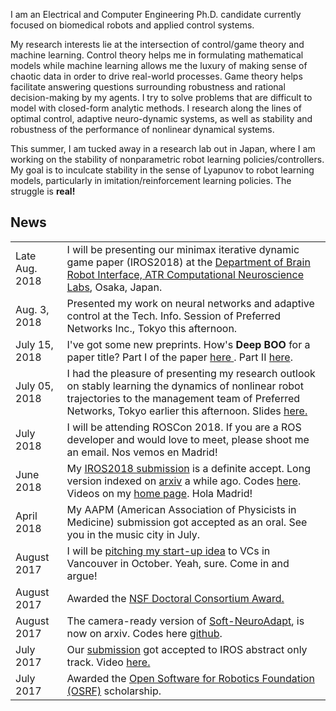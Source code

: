 
I am an Electrical and Computer Engineering Ph.D. candidate currently focused on biomedical robots and applied control systems.

My research interests lie at the intersection of control/game theory and machine learning. Control theory helps me in formulating mathematical models while machine learning allows me the luxury of making sense of chaotic data in order to drive real-world processes. Game theory helps facilitate answering questions surrounding robustness and rational decision-making by my agents. I try to solve problems that are difficult to model with closed-form analytic methods. I research along the lines of optimal control, adaptive neuro-dynamic systems, as well as stability and robustness of the performance of nonlinear dynamical systems.

This summer, I am tucked away in a research lab out in Japan, where I am working on the stability of nonparametric robot learning policies/controllers. My goal is to inculcate stability in the sense of Lyapunov to robot learning models, particularly in imitation/reinforcement learning policies. The struggle is **real!**


## <i class="fa fa-chevron-right"></i> News
<table class="table table-hover">
<tr>
  <td class='col-md-3'>Late Aug. 2018</td>
  <td>
    I will be presenting our minimax iterative dynamic game paper (IROS2018) at the <a href="http://www.cns.atr.jp/bri/en/">Department of Brain Robot Interface, ATR Computational Neuroscience Labs</a>, Osaka, Japan.
  </td>
</tr>

<tr>
  <td class='col-md-3'>Aug. 3, 2018</td>
  <td> Presented my work on neural networks and adaptive control at the Tech. Info. Session of Preferred Networks Inc., Tokyo this afternoon.
  </td>
</tr>

<tr>
  <td class='col-md-3'>July 15, 2018</td>
  <td> I've got some new preprints. How's
  <b>Deep BOO</b> for a paper title? Part I of the paper <a href="/assets/papers/wafr.pdf"> here </a>. Part II <a href="/assets/papers/wafr2.pdf">here</a>.
  </td>
</tr>

<tr>
  <td class='col-md-3'>July 05, 2018</td>
  <td> I had the pleasure of presenting my research outlook on stably learning the dynamics of nonlinear robot trajectories to the management team of Preferred Networks, Tokyo earlier this afternoon. Slides <a href="/assets/presentations/pfn.pdf">here.</a>
  </td>
</tr>

<tr>
  <td class='col-md-3'>July 2018</td>
  <td> I will be attending ROSCon 2018. If you are a ROS developer and would love to meet, please shoot me an email. Nos vemos en Madrid!</td>
</tr>

<!-- <tr>
  <td class='col-md-3'>June 2018</td>
  <td> Peer reviewing for <a href="https://link.springer.com/journal/521"><i>Neural Computing and Applications</i></a> Journal.</td>
</tr> -->

<tr>
  <td class='col-md-3'>June 2018</td>
  <td> My  <a href="http://ecs.utdallas.edu/~opo140030/iros18/IROS2018.pdf">IROS2018 submission</a> is a definite accept. Long version indexed on <a href='https://arxiv.org/pdf/1710.00491v5.pdf'>arxiv</a> a while ago. Codes <a href='https://github.com/lakehanne/youbot'>here</a>. Videos on my <a href="http://ecs.utdallas.edu/~opo140030/iros18/iros2018.html"> home page</a>. Hola Madrid! </td>
</tr>

<tr>
  <td class='col-md-3'>April 2018</td>
  <td> My AAPM (American Association of Physicists in Medicine) submission got accepted as an oral. See you in the music city in July.</td>
</tr>

<!-- <tr>
  <td class='col-md-3'>March 2018</td>
  <td> Peer reviewing for Institute of Physics: Measurement Science and Technology (Journal). Editor, Charlotte O'Neale.</td>
</tr> -->

<!-- <tr>
  <td class='col-md-3'>March 2018</td>
  <td> Peer reviewing for 2018 proceedings of the <a href="https://www.iros2018.org/"><i>International Conference on Intelligent Robots and Systems (IROS)</i></a> under Associate Editor (AE), <a href="http://www.jenskober.de/">Jens Kober</a>.
  </td>
</tr> -->

<!-- <tr>
  <td class='col-md-3'>March 2018</td>
  <td> Videos of my IROS 2018 <a href="http://ecs.utdallas.edu/~opo140030/iros18/IROS2018.pdf">submission</a> can be found <a href="http://ecs.utdallas.edu/~opo140030/iros18/iros2018.html#/"> here</a>. A condensed version of the <a href="http://ecs.utdallas.edu/~opo140030/iros18/IROS2018.pdf">paper</a> got accepted to ICRA 2018 abstract-only track.</td>
</tr> -->

<!-- <tr>
  <td class='col-md-3'>January 2018</td>
  <td> Peer reviewing for <a href="https://link.springer.com/journal/521"><i>Neural Computing and Applications</i></a> Journal, (AE, <a href="https://www.researchgate.net/profile/Milan_Stehlik"> Milan Stehlik)</a>.</td>
</tr> -->

<!-- <tr>
  <td class='col-md-3'>October 2017</td>
  <td> Peer reviewing for the 2018 proceedings of the <a href="https://icra2018.org/">International Conference of Robotics and Automation, ICRA</a> (Associate Editor, Pablo Jiménez) and the <i><a href="http://acc2018.a2c2.org/"><i>American Control Conference, ACC,</i></a> (Associate Editor, Ashwin Dani) </i>.</td>
</tr> -->

<tr>
  <td class='col-md-3'>August 2017</td>
  <td> I will be <a href="http://iros2017.org/program/forums/efsc">pitching my start-up idea</a>  to VCs in Vancouver in October. Yeah, sure. Come in and argue! </td>
</tr>

<tr>
  <td class='col-md-3'>August 2017</td>
  <td> Awarded the  <a href="https://www.nsf.gov/awardsearch/showAward?AWD_ID=1748482&HistoricalAwards=false">NSF Doctoral Consortium Award.</a></td>
</tr>

<tr>
  <td class='col-md-3'>August 2017</td>
  <td>The camera-ready version of <a href="https://arxiv.org/abs/1703.03821v3">Soft-NeuroAdapt</a>, is now on arxiv. Codes here <a href="https://github.com/lakehanne/soft-neuro-adapt">github</a>.</td>
</tr>

<tr>
  <td class='col-md-3'>July 2017</td>
  <td> Our <a href="http://ecs.utdallas.edu/~opo140030/media/Papers/IROS2017/Abstract/IROS_Abstract.pdf"> submission</a> got accepted to IROS abstract only track. Video <a href="https://www.youtube.com/watch?v=mNpU2oNcPtU&t=14s"> here.</a></td>
</tr>

<tr>
  <td class='col-md-3'>July 2017</td>
  <td>Awarded the  <a href="https://roscon.ros.org/2017/">Open Software for Robotics Foundation (OSRF)</a> scholarship.</td>
</tr>

<!-- <tr>
  <td class='col-md-3'>June 2017</td>
  <td>Brandon Amos' <a href="https://arxiv.org/pdf/1703.00443.pdf">OptNet paper</a> was accepted to ICML. I am mentioned in the acknowledgement section alongside <a href="https://en.wikipedia.org/wiki/Ian_Goodfellow">Ian Goodfellow</a>.</td>
</tr> -->

</table>

[iros-paper]: https://arxiv.org/abs/1703.03821
